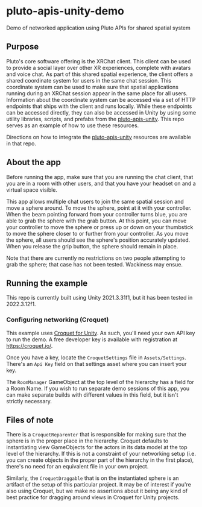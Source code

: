 # pluto-apis-unity-demo
Demo of networked application using Pluto APIs for shared spatial system

## Purpose
Pluto's core software offering is the XRChat client. This client can be used to provide a social layer over other XR experiences, complete with avatars and voice chat. As part of this shared spatial experience, the client offers a shared coordinate system for users in the same chat session. This coordinate system can be used to make sure that spatial applications running during an XRChat session appear in the same place for all users. Information about the coordinate system can be accessed via a set of HTTP endpoints that ships with the client and runs locally. While these endpoints can be accessed directly, they can also be accessed in Unity by using some utility libraries, scripts, and prefabs from the [pluto-apis-unity](https://github.com/PlutoVR/pluto-apis-unity). This repo serves as an example of how to use these resources.

Directions on how to integrate the [pluto-apis-unity](https://github.com/PlutoVR/pluto-apis-unity) resources are available in that repo.

## About the app
Before running the app, make sure that you are running the chat client, that you are in a room with other users, and that you have your headset on and a virtual space visible.

This app allows multiple chat users to join the same spatial session and move a sphere around. To move the sphere, point at it with your controller. When the beam pointing forward from your controller turns blue, you are able to grab the sphere with the grab button. At this point, you can move your controller to move the sphere or press up or down on your thumbstick to move the sphere closer to or further from your controller. As you move the sphere, all users should see the sphere's position accurately updated. When you release the grip button, the sphere should remain in place.

Note that there are currently no restrictions on two people attempting to grab the sphere; that case has not been tested. Wackiness may ensue.

## Running the example
This repo is currently built using Unity 2021.3.31f1, but it has been tested in 2022.3.12f1.

### Configuring networking (Croquet)
This example uses [Croquet for Unity](https://github.com/croquet/croquet-for-unity-package). As such, you'll need your own API key to run the demo. A free developer key is available with registration at https://croquet.io/.

Once you have a key, locate the `CroquetSettings` file in `Assets/Settings`. There's an `Api Key` field on that settings asset where you can insert your key.

The `RoomManager` GameObject at the top level of the hierarchy has a field for a Room Name. If you wish to run separate demo sessions of this app, you can make separate builds with different values in this field, but it isn't strictly necessary.

## Files of note
There is a `CroquetReparenter` that is responsible for making sure that the sphere is in the proper place in the hierarchy. Croquet defaults to instantiating view GameObjects for the actors in its data model at the top level of the hierarchy. If this is not a constraint of your networking setup (i.e. you can create objects in the proper part of the hierarchy in the first place), there's no need for an equivalent file in your own project.

Similarly, the `CroquetDraggable` that is on the instantiated sphere is an artifact of the setup of this particular project. It may be of interest if you're also using Croquet, but we make no assertions about it being any kind of best practice for dragging around views in Croquet for Unity projects.
